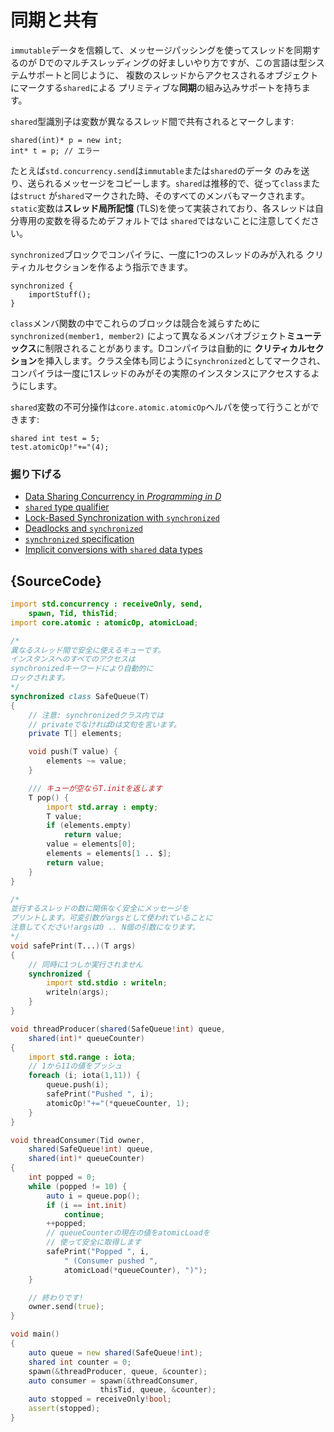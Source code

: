 # 同期と共有

`immutable`データを信頼して、メッセージパッシングを使ってスレッドを同期するのが
Dでのマルチスレッディングの好ましいやり方ですが、この言語は型システムサポートと同じように、
複数のスレッドからアクセスされるオブジェクトにマークする`shared`による
プリミティブな**同期**の組み込みサポートを持ちます。

`shared`型識別子は変数が異なるスレッド間で共有されるとマークします:

    shared(int)* p = new int;
    int* t = p; // エラー

たとえば`std.concurrency.send`は`immutable`または`shared`のデータ
のみを送り、送られるメッセージをコピーします。`shared`は推移的で、従って`class`または`struct`
が`shared`マークされた時、そのすべてのメンバもマークされます。`static`変数は**スレッド局所記憶**
(TLS)を使って実装されており、各スレッドは自分専用の変数を得るためデフォルトでは
`shared`ではないことに注意してください。

`synchronized`ブロックでコンパイラに、一度に1つのスレッドのみが入れる
クリティカルセクションを作るよう指示できます。

    synchronized {
        importStuff();
    }

`class`メンバ関数の中でこれらのブロックは競合を減らすために`synchronized(member1, member2)`
によって異なるメンバオブジェクト**ミューテックス**に制限されることがあります。Dコンパイラは自動的に
**クリティカルセクション**を挿入します。クラス全体も同じように`synchronized`としてマークされ、
コンパイラは一度に1スレッドのみがその実際のインスタンスにアクセスするようにします。

`shared`変数の不可分操作は`core.atomic.atomicOp`ヘルパを使って行うことができます:

    shared int test = 5;
    test.atomicOp!"+="(4);

### 掘り下げる

- [Data Sharing Concurrency in _Programming in D_](http://ddili.org/ders/d.en/concurrency_shared.html)
- [`shared` type qualifier](http://www.informit.com/articles/article.aspx?p=1609144&seqNum=11)
- [Lock-Based Synchronization with `synchronized`](http://www.informit.com/articles/article.aspx?p=1609144&seqNum=13)
- [Deadlocks and `synchronized`](http://www.informit.com/articles/article.aspx?p=1609144&seqNum=15)
- [`synchronized` specification](https://dlang.org/spec/statement.html#SynchronizedStatement)
- [Implicit conversions with `shared` data types](https://dlang.org/spec/const3.html#implicit_conversions)

## {SourceCode}

```d
import std.concurrency : receiveOnly, send,
    spawn, Tid, thisTid;
import core.atomic : atomicOp, atomicLoad;

/*
異なるスレッド間で安全に使えるキューです。
インスタンスへのすべてのアクセスは
synchronizedキーワードにより自動的に
ロックされます。
*/
synchronized class SafeQueue(T)
{
    // 注意: synchronizedクラス内では
    // privateでなければDは文句を言います。
    private T[] elements;

    void push(T value) {
        elements ~= value;
    }

    /// キューが空ならT.initを返します
    T pop() {
        import std.array : empty;
        T value;
        if (elements.empty)
            return value;
        value = elements[0];
        elements = elements[1 .. $];
        return value;
    }
}

/*
並行するスレッドの数に関係なく安全にメッセージを
プリントします。可変引数がargsとして使われていることに
注意してください!argsは0 .. N個の引数になります。
*/
void safePrint(T...)(T args)
{
    // 同時に1つしか実行されません
    synchronized {
        import std.stdio : writeln;
        writeln(args);
    }
}

void threadProducer(shared(SafeQueue!int) queue,
    shared(int)* queueCounter)
{
    import std.range : iota;
    // 1から11の値をプッシュ
    foreach (i; iota(1,11)) {
        queue.push(i);
        safePrint("Pushed ", i);
        atomicOp!"+="(*queueCounter, 1);
    }
}

void threadConsumer(Tid owner,
    shared(SafeQueue!int) queue,
    shared(int)* queueCounter)
{
    int popped = 0;
    while (popped != 10) {
        auto i = queue.pop();
        if (i == int.init)
            continue;
        ++popped;
        // queueCounterの現在の値をatomicLoadを
        // 使って安全に取得します
        safePrint("Popped ", i,
            " (Consumer pushed ",
            atomicLoad(*queueCounter), ")");
    }

    // 終わりです!
    owner.send(true);
}

void main()
{
    auto queue = new shared(SafeQueue!int);
    shared int counter = 0;
    spawn(&threadProducer, queue, &counter);
    auto consumer = spawn(&threadConsumer,
                    thisTid, queue, &counter);
    auto stopped = receiveOnly!bool;
    assert(stopped);
}
```
